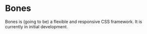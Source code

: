 # Bones
Bones is (going to be) a flexible and responsive CSS framework. It is currently in initial development.
